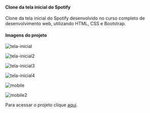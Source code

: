#### Clone da tela inicial do Spotify

Clone da tela inicial do Spotify desenvolvido no curso completo de desenvolvimento web, utilizando HTML, CSS e Bootstrap.

#### Imagens do projeto
![tela-inicial](https://i.ibb.co/pPMQB44/spotify-clone.png "tela-inicial")

![tela-inicial2](https://i.ibb.co/qMVP1hx/spotify-clone2.png "tela-inicial2")

![tela-inicial3](https://i.ibb.co/nc9KRsK/spotify-clone3.png "tela-inicial3")

![tela-inicial4](https://i.ibb.co/HD3fnF3/spotify-clone4.png "tela-inicial4")

![mobile](https://i.ibb.co/QF6SGCP/IMG-20200722-183911.jpg "mobile")

![mobile2](https://i.ibb.co/hf4jX0D/IMG-20200722-183928.jpg "mobile2")

Para acessar o projeto clique [aqui](https://clone-spotify.netlify.app/ "aqui").
